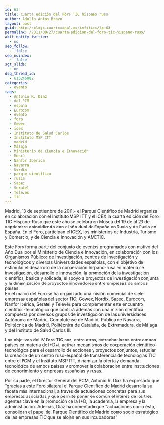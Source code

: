 ```yaml
---
id: 63
title: Cuarta edición del Foro TIC hispano ruso
author: Adolfo Antón Bravo
layout: post
guid: http://blogs.cuartocanal.es/infotics/?p=63
permalink: /2011/09/27/cuarta-edicion-del-foro-tic-hispano-ruso/
aktt_notify_twitter:
  - no
seo_follow:
  - 'false'
seo_noindex:
  - 'false'
sgt_slide:
  - on
dsq_thread_id:
  - 615246082
categories:
  - evento
tags:
  - Antonio R. Díaz
  - del PCM
  - españa
  - Eurocom
  - evento
  - foro
  - Gowex
  - icex
  - Instituto de Salud Carlos
  - Instituto MSP ITT
  - madrid
  - Málaga
  - Ministerio de Ciencia e Innovación
  - Moscú
  - Nanfor Ibérica
  - Navarra
  - Nordix
  - parque científico
  - rusia
  - Sapec
  - Seratel
  - Televés
  - TIC
---
```

Madrid, 13 de septiembre de 2011.- el Parque Científico de Madrid organiza en colaboración con el Instituto MSP ITT y el ICEX la cuarta edición del Foro TIC Hispano-Ruso que este año se celebra en Moscú del 19 de al 23 de septiembre coincidiendo con el año dual de España en Rusia y de Rusia en España. En el Foro, participan el ICEX, los ministerios de Industria, Turismo y Comercio, y de Ciencia e Innovación y AMETIC.

Este Foro forma parte del conjunto de eventos programados con motivo del Año Dual por el Ministerio de Ciencia e Innovación, en colaboración con los Organismos Públicos de Investigación, centros de investigación y tecnológicos y diversas Universidades españolas, con el objetivo de estimular el desarrollo de la cooperación hispano-rusa en materia de investigación, desarrollo e innovación, la promoción de la investigación científica, básica y aplicada, el apoyo a proyectos de investigación conjunta y la dinamización de proyectos innovadores entre empresas de ambos países.  
En el marco del Foro se ha organizado una misión comercial de siete empresas españolas del sector TIC; Gowex, Nordix, Sapec, Eurocom, Nanfor Ibérica, Seratel y Televés para complementar este encuentro científico-tecnológico que contará además con una misión científica compuesta por diversos grupos de investigación de las universidades Autónoma de Madrid, Complutense de Madrid, Pública de Navarra, Politécnica de Madrid, Politécnica de Cataluña, de Extremadura, de Málaga y del Instituto de Salud Carlos III.

Los objetivos del IV Foro TIC son, entre otros, estrechar lazos entre ambos países en materia de I+D+i, activar mecanismos de cooperación científico-tecnológica para el desarrollo de acciones y proyectos conjuntos, estudiar la creación de un centro ruso-español de transferencia de tecnologías TIC entre el PCM y el Instituto MSP ITT, dinamizar la oferta y demanda tecnológica de ambos países y promover la colaboración entre instituciones de conocimiento y empresas españolas y rusas.

Por su parte, el Director General del PCM, Antonio R. Díaz ha expresado que “gracias a este Foro bilateral el Parque Científico de Madrid desarrolla su faceta más internacional, a través de actuaciones concretas para sus empresas asociadas y que permite poner en común el interés de los tres agentes clave en la promoción de la I+D, la academia, la empresa y la administración. Además, Díaz ha comentado que “actuaciones como ésta, consolidan el papel del Parque Científico de Madrid como socio estratégico de las empresas TIC que se alojan en sus incubadoras”